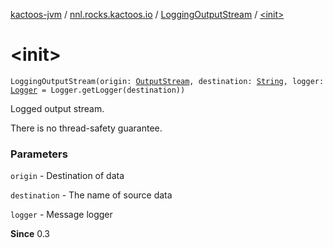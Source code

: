[kactoos-jvm](../../index.md) / [nnl.rocks.kactoos.io](../index.md) / [LoggingOutputStream](index.md) / [&lt;init&gt;](./-init-.md)

# &lt;init&gt;

`LoggingOutputStream(origin: `[`OutputStream`](http://docs.oracle.com/javase/8/docs/api/java/io/OutputStream.html)`, destination: `[`String`](https://kotlinlang.org/api/latest/jvm/stdlib/kotlin/-string/index.html)`, logger: `[`Logger`](http://docs.oracle.com/javase/8/docs/api/java/util/logging/Logger.html)` = Logger.getLogger(destination))`

Logged output stream.

There is no thread-safety guarantee.

### Parameters

`origin` - Destination of data

`destination` - The name of source data

`logger` - Message logger

**Since**
0.3

